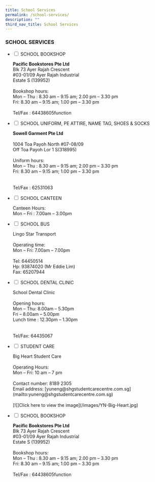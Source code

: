 ```yaml
---
title: School Services
permalink: /school-services/
description: ""
third_nav_title: School Services
---
```

### SCHOOL SERVICES

<ul class="jekyllcodex_accordion">
  <li>
    <input id="accordion1" type="checkbox">
		<label for="accordion1">SCHOOL BOOKSHOP</label>
    <div>
			<p> <strong>Pacific Bookstores Pte Ltd </strong>  <br>
Blk 73 Ayer Rajah Crescent  <br>
#03-01/09 Ayer Rajah Industrial  <br>
Estate S (139952)  
 <br><br>
Bookshop hours:  <br>
Mon – Thu : 8.30 am – 9.15 am; 2.00 pm – 3.30 pm  <br>
Fri: 8.30 am – 9.15 am; 1.00 pm – 3.30 pm  
  <br><br>
Tel/Fax : 64438605function</p>

<p></p>
    </div>
	</li>  
  <li>
    <input id="accordion2" type="checkbox">
    <label for="accordion2">SCHOOL UNIFORM, PE ATTIRE,  
NAME TAG, SHOES &amp; SOCKS </label>
    <div>
			<p>	<strong>Sowell Garment Pte Ltd  </strong><br>
  <br>
1004 Toa Payoh North #07-08/09  <br>
Off Toa Payoh Lor 1 S(318995)  
  <br><br>
Uniform hours:  <br>
Mon – Thu : 8.30 am – 9.15 am; 2.00 pm – 3.30 pm  <br>
Fri: 8.30 am – 9.15 am; 1.00 pm – 3.30 pm  <br>
  <br><br>
Tel/Fax : 62531063</p>

<p></p>

</div>
  </li>
  <li>
    <input id="accordion3" type="checkbox">
    <label for="accordion3">SCHOOL CANTEEN</label>
    <div>
      <p>
        Canteen Hours:  <br>
Mon – Fri : 7.00am – 3.00pm</p>

<p></p>
    </div>
  </li>
	  <li>
    <input id="accordion3" type="checkbox">
    <label for="accordion3">SCHOOL BUS</label>
    <div>
      <p>
        Lingo Star Transport  
  <br><br>
Operating time:  <br>
Mon – Fri: 7.00am – 7.00pm  
  <br><br>
Tel: 64450514  <br>
Hp: 93874020 (Mr Eddie Lim)<br>  
Fax: 65207944<br>

</p><p></p>
    </div>
  </li>
	  <li>
    <input id="accordion3" type="checkbox">
    <label for="accordion3">SCHOOL DENTAL CLINIC</label>
    <div>
      <p>
     School Dental Clinic  
  <br><br>
Opening hours:  <br>
Mon – Thu: 8.00am – 5.30pm  <br>
Fri – 8.00am – 5.00pm  <br>
Lunch time : 12.30pm – 1.30pm <br> 
  <br><br>
Tel/Fax: 64435067<br>

</p><p></p>
    </div>
  </li>
	  <li>
    <input id="accordion3" type="checkbox">
    <label for="accordion3">STUDENT CARE</label>
    <div>
      <p>
Big Heart Student Care<br><br>
Operating Hours:<br>Mon – Fri: 10 am – 7 pm
				<br><br>
				Contact number: 8189 2305<br>
				Email address: [yuneng@shgstudentcarecentre.com.sg](mailto:yuneng@shgstudentcarecentre.com.sg)<br><br>[![]Click here to view the image](/images/YN-Big-Heart.jpg)<br>

</p><p></p>
    </div>
  </li>
</ul>

<ul class="jekyllcodex_accordion">
  <li>
    <input id="accordion1" type="checkbox">
		<label for="accordion1">SCHOOL BOOKSHOP</label>
    <div>
			<p> <strong>Pacific Bookstores Pte Ltd </strong>  <br>
Blk 73 Ayer Rajah Crescent  <br>
#03-01/09 Ayer Rajah Industrial  <br>
Estate S (139952)  
 <br><br>
Bookshop hours:  <br>
Mon – Thu : 8.30 am – 9.15 am; 2.00 pm – 3.30 pm  <br>
Fri: 8.30 am – 9.15 am; 1.00 pm – 3.30 pm  
  <br><br>
Tel/Fax : 64438605function</p>

<p></p>
    </div>
	</li>  
</ul>